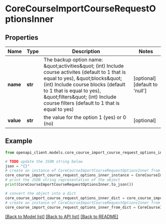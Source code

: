 # CoreCourseImportCourseRequestOptionsInner


## Properties

Name | Type | Description | Notes
------------ | ------------- | ------------- | -------------
**name** | **str** | The backup option name:                                             \&quot;activities\&quot; (int) Include course activites (default to 1 that is equal to yes),                                             \&quot;blocks\&quot; (int) Include course blocks (default to 1 that is equal to yes),                                             \&quot;filters\&quot; (int) Include course filters  (default to 1 that is equal to yes) | [optional] [default to 'null']
**value** | **str** | the value for the option 1 (yes) or 0 (no) | [optional] 

## Example

```python
from openapi_client.models.core_course_import_course_request_options_inner import CoreCourseImportCourseRequestOptionsInner

# TODO update the JSON string below
json = "{}"
# create an instance of CoreCourseImportCourseRequestOptionsInner from a JSON string
core_course_import_course_request_options_inner_instance = CoreCourseImportCourseRequestOptionsInner.from_json(json)
# print the JSON string representation of the object
print(CoreCourseImportCourseRequestOptionsInner.to_json())

# convert the object into a dict
core_course_import_course_request_options_inner_dict = core_course_import_course_request_options_inner_instance.to_dict()
# create an instance of CoreCourseImportCourseRequestOptionsInner from a dict
core_course_import_course_request_options_inner_from_dict = CoreCourseImportCourseRequestOptionsInner.from_dict(core_course_import_course_request_options_inner_dict)
```
[[Back to Model list]](../README.md#documentation-for-models) [[Back to API list]](../README.md#documentation-for-api-endpoints) [[Back to README]](../README.md)


